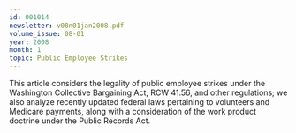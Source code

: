 ```yaml
---
id: 001014
newsletter: v08n01jan2008.pdf
volume_issue: 08-01
year: 2008
month: 1
topic: Public Employee Strikes
---
```


This article considers the legality of public employee strikes under the Washington Collective Bargaining Act, RCW 41.56, and other regulations; we also analyze recently updated federal laws pertaining to volunteers and Medicare payments, along with a consideration of the work product doctrine under the Public Records Act.